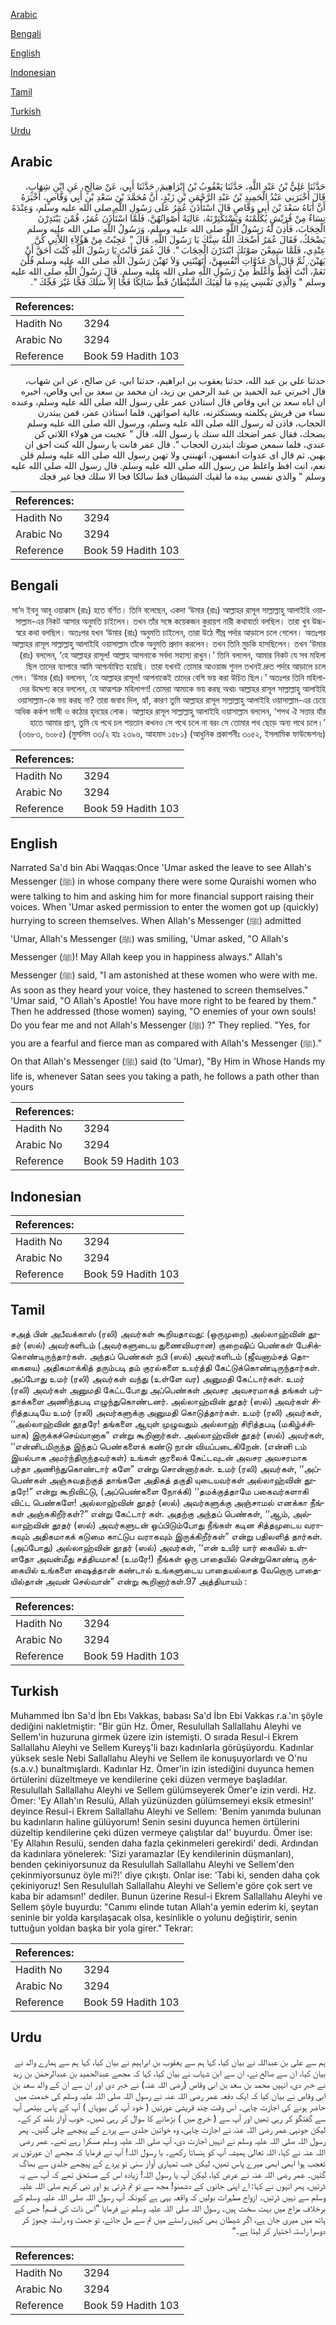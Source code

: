 [Arabic](#arabic)

[Bengali](#bengali)

[English](#english)

[Indonesian](#indonesian)

[Tamil](#tamil)

[Turkish](#turkish)

[Urdu](#urdu)

## Arabic


<div dir="rtl" lang="ar" style={{fontSize:'larger',backgroundColor:'#f8f9fa',padding:20}}>
حَدَّثَنَا عَلِيُّ بْنُ عَبْدِ اللَّهِ، حَدَّثَنَا يَعْقُوبُ بْنُ إِبْرَاهِيمَ، حَدَّثَنَا أَبِي، عَنْ صَالِحٍ، عَنِ ابْنِ شِهَابٍ، قَالَ أَخْبَرَنِي عَبْدُ الْحَمِيدِ بْنُ عَبْدِ الرَّحْمَنِ بْنِ زَيْدٍ، أَنَّ مُحَمَّدَ بْنَ سَعْدِ بْنِ أَبِي وَقَّاصٍ، أَخْبَرَهُ أَنَّ أَبَاهُ سَعْدَ بْنَ أَبِي وَقَّاصٍ قَالَ اسْتَأْذَنَ عُمَرُ عَلَى رَسُولِ اللَّهِ صلى الله عليه وسلم، وَعِنْدَهُ نِسَاءٌ مِنْ قُرَيْشٍ يُكَلِّمْنَهُ وَيَسْتَكْثِرْنَهُ، عَالِيَةً أَصْوَاتُهُنَّ، فَلَمَّا اسْتَأْذَنَ عُمَرُ، قُمْنَ يَبْتَدِرْنَ الْحِجَابَ، فَأَذِنَ لَهُ رَسُولُ اللَّهِ صلى الله عليه وسلم، وَرَسُولُ اللَّهِ صلى الله عليه وسلم يَضْحَكُ، فَقَالَ عُمَرُ أَضْحَكَ اللَّهُ سِنَّكَ يَا رَسُولَ اللَّهِ‏.‏ قَالَ ‏"‏ عَجِبْتُ مِنْ هَؤُلاَءِ اللاَّتِي كُنَّ عِنْدِي، فَلَمَّا سَمِعْنَ صَوْتَكَ ابْتَدَرْنَ الْحِجَابَ ‏"‏‏.‏ قَالَ عُمَرُ فَأَنْتَ يَا رَسُولَ اللَّهِ كُنْتَ أَحَقَّ أَنْ يَهَبْنَ‏.‏ ثُمَّ قَالَ أَىْ عَدُوَّاتِ أَنْفُسِهِنَّ، أَتَهَبْنَنِي وَلاَ تَهَبْنَ رَسُولَ اللَّهِ صلى الله عليه وسلم قُلْنَ نَعَمْ، أَنْتَ أَفَظُّ وَأَغْلَظُ مِنْ رَسُولِ اللَّهِ صلى الله عليه وسلم‏.‏ قَالَ رَسُولُ اللَّهِ صلى الله عليه وسلم ‏"‏ وَالَّذِي نَفْسِي بِيَدِهِ مَا لَقِيَكَ الشَّيْطَانُ قَطُّ سَالِكًا فَجًّا إِلاَّ سَلَكَ فَجًّا غَيْرَ فَجِّكَ ‏"‏‏.‏
</div>
<div style={{backgroundColor:'#f8f9fa',padding:20, marginBottom: 10}}><table> <thead> <tr> <th>References:</th> <th></th> </tr> </thead> <tbody><tr><td>Hadith No</td><td>3294</td></tr><tr><td>Arabic No</td><td>3294</td></tr><tr><td>Reference</td><td>Book 59 Hadith 103</td></tr></tbody></table></div>


<div dir="rtl" lang="ar" style={{fontSize:'larger',backgroundColor:'#f8f9fa',padding:20}}>
حدثنا علي بن عبد الله، حدثنا يعقوب بن ابراهيم، حدثنا ابي، عن صالح، عن ابن شهاب، قال اخبرني عبد الحميد بن عبد الرحمن بن زيد، ان محمد بن سعد بن ابي وقاص، اخبره ان اباه سعد بن ابي وقاص قال استاذن عمر على رسول الله صلى الله عليه وسلم، وعنده نساء من قريش يكلمنه ويستكثرنه، عالية اصواتهن، فلما استاذن عمر، قمن يبتدرن الحجاب، فاذن له رسول الله صلى الله عليه وسلم، ورسول الله صلى الله عليه وسلم يضحك، فقال عمر اضحك الله سنك يا رسول الله. قال " عجبت من هولاء اللاتي كن عندي، فلما سمعن صوتك ابتدرن الحجاب ". قال عمر فانت يا رسول الله كنت احق ان يهبن. ثم قال اى عدوات انفسهن، اتهبنني ولا تهبن رسول الله صلى الله عليه وسلم قلن نعم، انت افظ واغلظ من رسول الله صلى الله عليه وسلم. قال رسول الله صلى الله عليه وسلم " والذي نفسي بيده ما لقيك الشيطان قط سالكا فجا الا سلك فجا غير فجك
</div>
<div style={{backgroundColor:'#f8f9fa',padding:20, marginBottom: 10}}><table> <thead> <tr> <th>References:</th> <th></th> </tr> </thead> <tbody><tr><td>Hadith No</td><td>3294</td></tr><tr><td>Arabic No</td><td>3294</td></tr><tr><td>Reference</td><td>Book 59 Hadith 103</td></tr></tbody></table></div>

## Bengali


<div dir="rtl" lang="bn" style={{fontSize:'larger',backgroundColor:'#f8f9fa',padding:20}}>
সা‘দ ইবনু আবূ ওয়াক্কাস (রাঃ) হতে বর্ণিত। তিনি বলেছেন, একদা ‘উমার (রাঃ) আল্লাহর রাসূল সাল্লাল্লাহু আলাইহি ওয়াসাল্লাম-এর নিকট আসার অনুমতি চাইলেন। তখন তাঁর সঙ্গে কয়েকজন কুরায়শ নারী কথাবার্তা বলছিল। তারা খুব উচ্চস্বরে কথা বলছিল। অতঃপর যখন ‘উমার (রাঃ) অনুমতি চাইলেন, তারা উঠে শীঘ্র পর্দার আড়ালে চলে গেলেন। অতঃপর আল্লাহর রাসূল সাল্লাল্লাহু আলাইহি ওয়াসাল্লাম তাঁকে অনুমতি প্রদান করলেন। তখন তিনি মুচকি হাসছিলেন। তখন ‘উমার (রাঃ) বললেন, ‘হে আল্লাহর রাসূল! আল্লাহ আপনাকে সর্বদা সহাস্য রাখুন।’ তিনি বললেন, আমার নিকট যে সব মহিলা ছিল তাদের ব্যাপারে আমি আশ্চর্যান্বিত হয়েছি। তারা যখনই তোমার আওয়াজ শুনল তখনই দ্রুত পর্দার আড়ালে চলে গেল। ‘উমার (রাঃ) বললেন, ‘হে আল্লাহর রাসূল! আপনাকেই তাদের বেশি ভয় করা উচিত ছিল।’ অতঃপর তিনি মহিলাদের উদ্দেশ্য করে বললেন, হে আত্মশত্রু মহিলাগণ! তোমরা আমাকে ভয় করছ অথচ আল্লাহর রাসূল সাল্লাল্লাহু আলাইহি ওয়াসাল্লাম-কে ভয় করছ না? তারা জবাব দিল, হ্যাঁ, কারণ তুমি আল্লাহর রাসূল সাল্লাল্লাহু আলাইহি ওয়াসাল্লাম-এর চেয়ে অধিক কর্কশ ভাষী ও কঠোর হৃদয়ের লোক। আল্লাহর রাসূল সাল্লাল্লাহু আলাইহি ওয়াসাল্লাম বললেন, ‘শপথ ঐ সত্তার যাঁর হাতে আমার প্রাণ, তুমি যে পথে চল শয়তান কখনও সে পথে চলে না বরং সে তোমার পথ ছেড়ে অন্য পথে চলে।’ (৩৬৮৩, ৬০৮৫) (মুসলিম ৩৩/২ হাঃ ২৩৯৬, আহমাদ ১৫৮১) (আধুনিক প্রকাশনীঃ ৩০৫২, ইসলামিক ফাউন্ডেশনঃ)
</div>
<div style={{backgroundColor:'#f8f9fa',padding:20, marginBottom: 10}}><table> <thead> <tr> <th>References:</th> <th></th> </tr> </thead> <tbody><tr><td>Hadith No</td><td>3294</td></tr><tr><td>Arabic No</td><td>3294</td></tr><tr><td>Reference</td><td>Book 59 Hadith 103</td></tr></tbody></table></div>

## English


<div dir="ltr" lang="en" style={{fontSize:'larger',backgroundColor:'#f8f9fa',padding:20}}>
Narrated Sa'd bin Abi Waqqas:Once 'Umar asked the leave to see Allah's Messenger (ﷺ) in whose company there were some Quraishi women who were talking to him and asking him for more financial support raising their voices. When 'Umar asked permission to enter the women got up (quickly) hurrying to screen themselves. When Allah's Messenger (ﷺ) admitted 'Umar, Allah's Messenger (ﷺ) was smiling, 'Umar asked, "O Allah's Messenger (ﷺ)! May Allah keep you in happiness always." Allah's Messenger (ﷺ) said, "I am astonished at these women who were with me. As soon as they heard your voice, they hastened to screen themselves." 'Umar said, "O Allah's Apostle! You have more right to be feared by them." Then he addressed (those women) saying, "O enemies of your own souls! Do you fear me and not Allah's Messenger (ﷺ) ?" They replied. "Yes, for you are a fearful and fierce man as compared with Allah's Messenger (ﷺ)." On that Allah's Messenger (ﷺ) said (to 'Umar), "By Him in Whose Hands my life is, whenever Satan sees you taking a path, he follows a path other than yours
</div>
<div style={{backgroundColor:'#f8f9fa',padding:20, marginBottom: 10}}><table> <thead> <tr> <th>References:</th> <th></th> </tr> </thead> <tbody><tr><td>Hadith No</td><td>3294</td></tr><tr><td>Arabic No</td><td>3294</td></tr><tr><td>Reference</td><td>Book 59 Hadith 103</td></tr></tbody></table></div>

## Indonesian


<div dir="ltr" lang="id" style={{fontSize:'larger',backgroundColor:'#f8f9fa',padding:20}}>

</div>
<div style={{backgroundColor:'#f8f9fa',padding:20, marginBottom: 10}}><table> <thead> <tr> <th>References:</th> <th></th> </tr> </thead> <tbody><tr><td>Hadith No</td><td>3294</td></tr><tr><td>Arabic No</td><td>3294</td></tr><tr><td>Reference</td><td>Book 59 Hadith 103</td></tr></tbody></table></div>

## Tamil


<div dir="ltr" lang="ta" style={{fontSize:'larger',backgroundColor:'#f8f9fa',padding:20}}>
சஅத் பின் அபீவக்காஸ் (ரலி) அவர்கள் கூறியதாவது: (ஒருமுறை) அல்லாஹ்வின் தூதர் (ஸல்) அவர்களிடம் (அவர்களுடைய துணைவியரான) குறைஷிப் பெண்கள் பேசிக்கொண்டிருந்தார்கள். அந்தப் பெண்கள் நபி (ஸல்) அவர்களிடம் (ஜீவனாம்சத் தொகையை) அதிகமாக்கித் தரும்படி தம் குரல்களை உயர்த்தி கேட்டுக்கொண்டிருந்தார்கள். அப்போது உமர் (ரலி) அவர்கள் வந்து (உள்ளே வர) அனுமதி கேட்டார்கள். உமர் (ரலி) அவர்கள் அனுமதி கேட்டபோது அப்பெண்கள் அவசர அவசரமாகத் தங்கள் பர்தாக்களை அணிந்தபடி எழுந்துகொண்டனர். அல்லாஹ்வின் தூதர் (ஸல்) அவர்கள் சிரித்தபடியே உமர் (ரலி) அவர்களுக்கு அனுமதி கொடுத்தார்கள். உமர் (ரலி) அவர்கள், ‘‘அல்லாஹ்வின் தூதரே! தங்களை ஆயுள் முழுவதும் அல்லாஹ் சிரித்தபடி (மகிழ்ச்சியாக) இருக்கச்செய்வானாக” என்று கூறினார்கள். அல்லாஹ்வின் தூதர் (ஸல்) அவர்கள், ‘‘என்னிடமிருந்த இந்தப் பெண்களைக் கண்டு நான் வியப்படைகிறேன். (என்னி டம் இயல்பாக அமர்ந்திருந்தவர்கள்) உங்கள் குரலைக் கேட்டவுடன் அவசர அவசரமாக பர்தா அணிந்துகொண்டார் களே” என்று சொன்னார்கள். உமர் (ரலி) அவர்கள், ‘‘அப்பெண்கள் அஞ்சுவதற்குத் தாங்களே அதிகத் தகுதி யுடையவர்கள் அல்லாஹ்வின் தூதரே!” என்று கூறிவிட்டு, (அப்பெண்களை நோக்கி) ‘‘தமக்குத்தாமே பகைவர்களாகி விட்ட பெண்களே! அல்லாஹ்வின் தூதர் (ஸல்) அவர்களுக்கு அஞ்சாமல் எனக்கா நீங்கள் அஞ்சுகிறீர்கள்?” என்று கேட்டார் கள். அதற்கு அந்தப் பெண்கள், ‘‘ஆம், அல்லாஹ்வின் தூதர் (ஸல்) அவர்களுடன் ஒப்பிடும்போது நீங்கள் கடின சித்தமுடைய வராகவும் அதிகமாகக் கடுமை காட்டுப வராகவும் இருக்கிறீர்கள்” என்று பதிலளித் தார்கள். (அப்போது) அல்லாஹ்வின் தூதர் (ஸல்) அவர்கள், ‘‘என் உயிர் யார் கையில் உள்ளதோ அவன்மீது சத்தியமாக! (உமரே!) நீங்கள் ஒரு பாதையில் சென்றுகொண்டி ருக்கையில் உங்களை ஷைத்தான் கண்டால் உங்களுடைய பாதையல்லாத வேறொரு பாதையில்தான் அவன் செல்வான்” என்று கூறினார்கள்.97 அத்தியாயம் :
</div>
<div style={{backgroundColor:'#f8f9fa',padding:20, marginBottom: 10}}><table> <thead> <tr> <th>References:</th> <th></th> </tr> </thead> <tbody><tr><td>Hadith No</td><td>3294</td></tr><tr><td>Arabic No</td><td>3294</td></tr><tr><td>Reference</td><td>Book 59 Hadith 103</td></tr></tbody></table></div>

## Turkish


<div dir="ltr" lang="tr" style={{fontSize:'larger',backgroundColor:'#f8f9fa',padding:20}}>
Muhammed İbn Sa'd İbn Ebı Vakkas, babası Sa'd İbn Ebi Vakkas r.a.'ın şöyle dediğini nakletmiştir: "Bir gün Hz. Ömer, Resulullah Sallallahu Aleyhi ve Sellem'in huzuruna girmek üzere izin istemişti. O sırada Resul-i Ekrem Sallallahu Aleyhi ve Sellem Kureyş'li bazı kadınlarla görüşüyordu. Kadınlar yüksek sesle Nebi Sallallahu Aleyhi ve Sellem ile konuşuyorlardı ve O'nu (s.a.v.) bunaltmışlardı. Kadınlar Hz. Ömer'in izin istediğini duyunca hemen örtülerini düzeltmeye ve kendilerine çeki düzen vermeye başladılar. Resulullah Sallallahu Aleyhi ve Sellem gülümseyerek Ömer'e izin verdi. Hz. Ömer: 'Ey Allah'ın Resulü, Allah yüzünüzden gülümsemeyi eksik etmesin!' deyince Resul-i Ekrem Sallallahu Aleyhi ve Sellem: 'Benim yanımda bulunan bu kadınların haline gülüyorum! Senin sesini duyunca hemen örtülerini düzeltip kendilerine çeki düzen vermeye çalıştılar da!' buyurdu. Ömer ise: 'Ey Allahın Resulü, senden daha fazla çekinmeleri gerekirdi' dedi. Ardından da kadınlara yönelerek: 'Sizi yaramazlar (Ey kendilerinin düşmanları), benden çekiniyorsunuz da Resulullah Sallallahu Aleyhi ve Sellem'den çekinmiyorsunuz öyle mi?!' diye çıkıştı. Onlar ise: 'Tabi ki, senden daha çok çekiniyoruz! Sen Resulullah Sallallahu Aleyhi ve Sellem'e göre çok sert ve kaba bir adamsın!' dediler. Bunun üzerine Resul-i Ekrem Sallallahu Aleyhi ve Sellem şöyle buyurdu: "Canımı elinde tutan Allah'a yemin ederim ki, şeytan seninle bir yolda karşılaşacak olsa, kesinlikle o yolunu değiştirir, senin tuttuğun yoldan başka bir yola girer." Tekrar:
</div>
<div style={{backgroundColor:'#f8f9fa',padding:20, marginBottom: 10}}><table> <thead> <tr> <th>References:</th> <th></th> </tr> </thead> <tbody><tr><td>Hadith No</td><td>3294</td></tr><tr><td>Arabic No</td><td>3294</td></tr><tr><td>Reference</td><td>Book 59 Hadith 103</td></tr></tbody></table></div>

## Urdu


<div dir="rtl" lang="ur" style={{fontSize:'larger',backgroundColor:'#f8f9fa',padding:20}}>
ہم سے علی بن عبداللہ نے بیان کیا، کہا ہم سے یعقوب بن ابراہیم نے بیان کیا، کہا ہم سے ہمارے والد نے بیان کیا، ان سے صالح نے، ان سے ابن شہاب نے بیان کیا، کہا کہ مجھے عبدالحمید بن عبدالرحمٰن بن زید نے خبر دی، انہیں محمد بن سعد بن ابی وقاص (رضی اللہ عنہ) نے خبر دی اور ان سے ان کے والد سعد بن ابی وقاص نے بیان کیا کہ ایک دفعہ عمر رضی اللہ عنہ نے رسول اللہ صلی اللہ علیہ وسلم کی خدمت میں حاضر ہونے کی اجازت چاہی۔ اس وقت چند قریشی عورتیں ( خود آپ کی بیویاں ) آپ کے پاس بیٹھی آپ سے گفتگو کر رہی تھیں اور آپ سے ( خرچ میں ) بڑھانے کا سوال کر رہی تھیں۔ خوب آواز بلند کر کے۔ لیکن جونہی عمر رضی اللہ عنہ نے اجازت چاہی، وہ خواتین جلدی سے پردے کے پیچھے چلی گئیں۔ پھر رسول اللہ صلی اللہ علیہ وسلم نے انہیں اجازت دی، آپ صلی اللہ علیہ وسلم مسکرا رہے تھے۔ عمر رضی اللہ عنہ نے کہا، اللہ تعالیٰ ہمیشہ آپ کو ہنساتا رکھے۔ یا رسول اللہ! آپ نے فرمایا کہ مجھے ان عورتوں پر تعجب ہوا ابھی ابھی میرے پاس تھیں، لیکن جب تمہاری آواز سنی تو پردے کے پیچھے جلدی سے بھاگ گئیں۔ عمر رضی اللہ عنہ نے عرض کیا، لیکن آپ یا رسول اللہ! زیادہ اس کے مستحق تھے کہ آپ سے یہ ڈرتیں، پھر انہوں نے کہا: اے اپنی جانوں کے دشمنو! مجھ سے تو تم ڈرتی ہو اور نبی کریم صلی اللہ علیہ وسلم سے نہیں ڈرتیں۔ ازواج مطہرات بولیں کہ واقعہ یہی ہے کیونکہ آپ رسول اللہ صلی اللہ علیہ وسلم کے برخلاف مزاج میں بہت سخت ہیں۔ رسول اللہ صلی اللہ علیہ وسلم نے فرمایا ”اس ذات کی قسم! جس کے ہاتھ میں میری جان ہے، اگر شیطان بھی کہیں راستے میں تم سے مل جائے، تو جھٹ وہ راستہ چھوڑ کر دوسرا راستہ اختیار کر لیتا ہے۔“
</div>
<div style={{backgroundColor:'#f8f9fa',padding:20, marginBottom: 10}}><table> <thead> <tr> <th>References:</th> <th></th> </tr> </thead> <tbody><tr><td>Hadith No</td><td>3294</td></tr><tr><td>Arabic No</td><td>3294</td></tr><tr><td>Reference</td><td>Book 59 Hadith 103</td></tr></tbody></table></div>